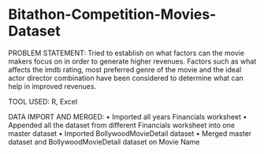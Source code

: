 # Bitathon-Competition-Movies-Dataset
PROBLEM STATEMENT:
Tried to establish on what factors can the movie makers focus on in order to generate higher revenues. Factors such as what affects the imdb rating, most preferred genre of the movie and the ideal actor director combination have been considered to determine what can help in improved revenues.

TOOL USED: 
R, Excel

DATA IMPORT AND MERGED: 
•	Imported all years Financials worksheet
•	Appended all the dataset from different Financials worksheet into one master dataset
•	Imported BollywoodMovieDetail dataset
•	Merged master dataset and BollywoodMovieDetail dataset on Movie Name
